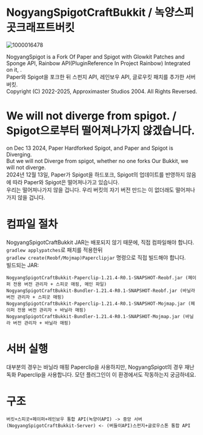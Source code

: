 # NogyangSpigotCraftBukkit / 녹양스피곳크래프트버킷
![1000016478](https://github.com/user-attachments/assets/ca90d992-5590-4373-8e49-16e0610cf991)

NogyangSpigot is a Fork Of Paper and Spigot with Glowkit Patches and Sponge API, Rainbow API(PluginReference In Project Rainbow) Integrated on it, .\
Paper와 Spigot을 포크한 뒤 스펀지 API, 레인보우 API, 글로우킷 패치를 추가한 서버 버킷.\
Copyright (C) 2022-2025, Approximaster Studios 2004. All Rights Reversed.
 

# We will not diverge from spigot. / Spigot으로부터 떨어져나가지 않겠습니다.
on Dec 13 2024, Paper Hardforked Spigot, and Paper and Spigot is Diverging.\
But we will not Diverge from spigot, whether no one forks Our Bukkit, we will not diverge.\
2024년 12월 13일, Paper가 Spigot을 하드포크, Spigot의 업데이트를 반영하지 않음에 따라 Paper와 Spigot은 떨어져나가고 있습니다.\
우리는 떨어져나가지 않을 겁니다. 우리 버킷의 자기 버전 만드는 이 없더래도 떨어져나가지 않을 겁니다.

# 컴파일 절차
NogyangSpigotCraftBukkit JAR는 배포되지 않기 때문에, 직접 컴파일해야 합니다.\
`gradlew applypatches`로 패치를 적용한뒤\
`gradlew create(Reobf/Mojmap)Paperclipjar` 명령으로 직접 빌드해야 합니다.\
빌드되는 JAR:
```
NogyangSpigotCraftBukkit-Paperclip-1.21.4-R0.1-SNAPSHOT-Reobf.jar (페이퍼 전용 버전 관리자 + 스피곳 매핑, 메인 파일)
NogyangSpigotCraftBukkit-Bundler-1.21.4-R0.1-SNAPSHOT-Reobf.jar (바닐라 버전 관리자 + 스피곳 매핑)
NogyangSpigotCraftBukkit-Paperclip-1.21.4-R0.1-SNAPSHOT-Mojmap.jar (페이퍼 전용 버전 관리자 + 바닐라 매핑)
NogyangSpigotCraftBukkit-Bundler-1.21.4-R0.1-SNAPSHOT-Mojmap.jar (바닐라 버전 관리자 + 바닐라 매핑)
```

# 서버 실행
대부분의 경우는 바닐라 매핑 Paperclip을 사용하지만, NogyangSpigot의 경우 재난독화 Paperclip을 사용합니다. 모던 플러그인이 이 환경에서도 작동하는지 궁금하네요.

# 구조
```          
버킷+스피곳+페이퍼+레인보우 통합 API(녹양이API) -> 중앙 서버(NogyangSpigotCraftBukkit-Server) <- (버들이API)스펀지+글로우스톤 통합 API
```
